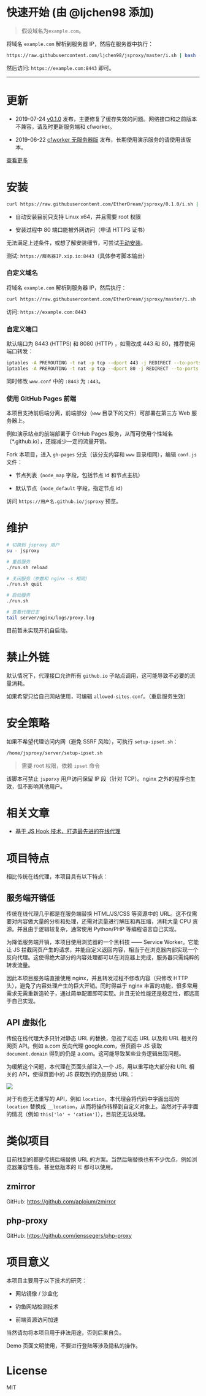 # 快速开始 (由 @ljchen98 添加)

> 假设域名为`example.com`。

将域名 `example.com` 解析到服务器 IP，然后在服务器中执行：

```bash
https://raw.githubusercontent.com/ljchen98/jsproxy/master/i.sh | bash -s example.com
```

然后访问: `https://example.com:8443` 即可。

---

# 更新

* 2019-07-24 [v0.1.0](https://github.com/EtherDream/jsproxy/blob/master/changelogs/v0.1.0.md) 发布，主要修复了缓存失效的问题。网络接口和之前版本不兼容，请及时更新服务端和 cfworker。

* 2019-06-22 [cfworker 无服务器版](cf-worker) 发布，长期使用演示服务的请使用该版本。

[查看更多](changelogs)


# 安装

```bash
curl https://raw.githubusercontent.com/EtherDream/jsproxy/0.1.0/i.sh | bash
```

* 自动安装目前只支持 Linux x64，并且需要 root 权限

* 安装过程中 80 端口能被外网访问（申请 HTTPS 证书）

无法满足上述条件，或想了解安装细节，可尝试[手动安装](docs/setup.md)。

测试: `https://服务器IP.xip.io:8443`（具体参考脚本输出）


### 自定义域名

将域名 `example.com` 解析到服务器 IP，然后执行：

```bash
curl https://raw.githubusercontent.com/EtherDream/jsproxy/master/i.sh | bash -s example.com
```

访问: `https://example.com:8443`


### 自定义端口

默认端口为 8443 (HTTPS) 和 8080 (HTTP) ，如需改成 443 和 80，推荐使用端口转发：

```bash
iptables -A PREROUTING -t nat -p tcp --dport 443 -j REDIRECT --to-ports 8443
iptables -A PREROUTING -t nat -p tcp --dport 80 -j REDIRECT --to-ports 8080
```

同时修改 `www.conf` 中的 `:8443` 为 `:443`。


### 使用 GitHub Pages 前端

本项目支持前后端分离，前端部分（`www` 目录下的文件）可部署在第三方 Web 服务器上。

例如演示站点的前端部署于 GitHub Pages 服务，从而可使用个性域名（*.github.io），还能减少一定的流量开销。

Fork 本项目，进入 `gh-pages` 分支（该分支内容和 `www` 目录相同），编辑 `conf.js` 文件：

* 节点列表（`node_map` 字段，包括节点 id 和节点主机）

* 默认节点（`node_default` 字段，指定节点 id）

访问 `https://用户名.github.io/jsproxy` 预览。


# 维护

```sh
# 切换到 jsproxy 用户
su - jsproxy

# 重启服务
./run.sh reload

# 关闭服务（参数和 nginx -s 相同）
./run.sh quit

# 启动服务
./run.sh

# 查看代理日志
tail server/nginx/logs/proxy.log
```

目前暂未实现开机自启动。


# 禁止外链

默认情况下，代理接口允许所有 `github.io` 子站点调用，这可能导致不必要的流量消耗。

如果希望只给自己网站使用，可编辑 `allowed-sites.conf`。（重启服务生效）


# 安全策略

如果不希望代理访问内网（避免 SSRF 风险），可执行 `setup-ipset.sh`：

```bash
/home/jsproxy/server/setup-ipset.sh
```

> 需要 root 权限，依赖 `ipset` 命令

该脚本可禁止 `jsporxy` 用户访问保留 IP 段（针对 TCP）。nginx 之外的程序也生效，但不影响其他用户。


# 相关文章

* [基于 JS Hook 技术，打造最先进的在线代理](https://github.com/EtherDream/jsproxy/blob/master/docs/blogs/js-hook.md)


# 项目特点

相比传统在线代理，本项目具有以下特点：

## 服务端开销低

传统在线代理几乎都是在服务端替换 HTML/JS/CSS 等资源中的 URL。这不仅需要对内容做大量的分析和处理，还需对流量进行解压和再压缩，消耗大量 CPU 资源。并且由于逻辑较复杂，通常使用 Python/PHP 等编程语言自己实现。

为降低服务端开销，本项目使用浏览器的一个黑科技 —— Service Worker。它能让 JS 拦截网页产生的请求，并能自定义返回内容，相当于在浏览器内部实现一个反向代理。这使得绝大部分的内容处理都可以在浏览器上完成，服务器只需纯粹的转发流量。

因此本项目服务端直接使用 nginx，并且转发过程不修改内容（只修改 HTTP 头），避免了内容处理产生的巨大开销。同时得益于 nginx 丰富的功能，很多常用需求无需重新造轮子，通过简单配置即可实现。并且无论性能还是稳定性，都远高于自己实现。

## API 虚拟化

传统在线代理大多只针对静态 URL 的替换，忽视了动态 URL 以及和 URL 相关的网页 API。例如 a.com 反向代理 google.com，但页面中 JS 读取 `document.domain` 得到的仍是 a.com。这可能导致某些业务逻辑出现问题。

为缓解这个问题，本代理在页面头部注入一个 JS，用以重写绝大部分和 URL 相关的 API，使得页面中的 JS 获取到的仍是原始 URL：

![](https://raw.githubusercontent.com/EtherDream/jsproxy-localtest/temp/hook.png)

对于有些无法重写的 API，例如 `location`，本代理会将代码中字面出现的 `location` 替换成 `__location`，从而将操作转移到自定义对象上。当然对于非字面的情况（例如 `this['lo' + 'cation']`），目前还无法处理。


# 类似项目

目前找到的都是传统后端替换 URL 的方案。当然后端替换也有不少优点，例如浏览器兼容性高，甚至低版本的 IE 都可以使用。

## zmirror

GitHub: https://github.com/aploium/zmirror

## php-proxy

GitHub: https://github.com/jenssegers/php-proxy


# 项目意义

本项目主要用于以下技术的研究：

* 网站镜像 / 沙盒化

* 钓鱼网站检测技术

* 前端资源访问加速

当然请勿将本项目用于非法用途，否则后果自负。

Demo 页面文明使用，不要进行登陆等涉及隐私的操作。


# License

MIT
